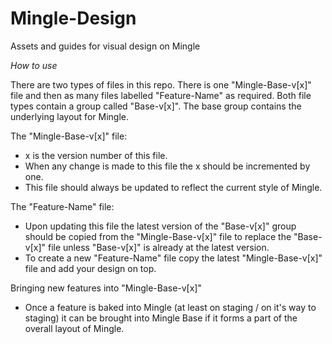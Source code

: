 Mingle-Design
=============

Assets and guides for visual design on Mingle

*How to use*

There are two types of files in this repo. There is one "Mingle-Base-v[x]" file and then as many files labelled "Feature-Name" as required. Both file types contain a group called "Base-v[x]". The base group contains the underlying layout for Mingle.

The "Mingle-Base-v[x]" file:
- x is the version number of this file.
- When any change is made to this file the x should be incremented by one.
- This file should always be updated to reflect the current style of Mingle.

The "Feature-Name" file:
- Upon updating this file the latest version of the "Base-v[x]" group should be copied from the "Mingle-Base-v[x]" file to replace the "Base-v[x]" file unless "Base-v[x]" is already at the latest version.
- To create a new "Feature-Name" file copy the latest "Mingle-Base-v[x]" file and add your design on top.

Bringing new features into "Mingle-Base-v[x]"
- Once a feature is baked into Mingle (at least on staging / on it's way to staging) it can be brought into Mingle Base if it forms a part of the overall layout of Mingle.
